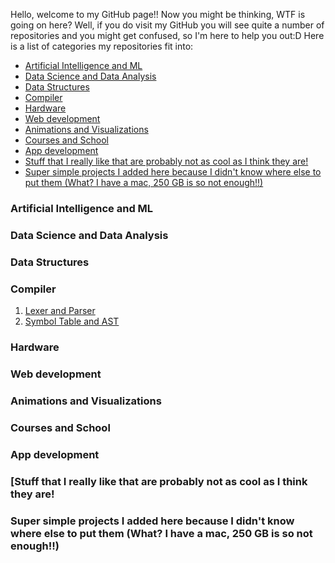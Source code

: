 Hello, welcome to my GitHub page!! Now you might be thinking, WTF is going on here? Well, if you do visit my GitHub you will see quite a number of repositories and you might get confused, so I'm here to help you out:D
Here is a list of categories my repositories fit into:
* [Artificial Intelligence and ML](#ai)
* [Data Science and Data Analysis](#ds)
* [Data Structures](#data)
* [Compiler](#compiler)
* [Hardware](#hardware)
* [Web development](#web)
* [Animations and Visualizations](#animation)
* [Courses and School](#course)
* [App development](#app)
* [Stuff that I really like that are probably not as cool as I think they are!](#cool)
* [Super simple projects I added here because I didn't know where else to put them (What? I have a mac, 250 GB is so not enough!!)](#simple)

<h3 id="ai">Artificial Intelligence and ML</h3>
<h3 id="ds">Data Science and Data Analysis</h3>
<h3 id="data">Data Structures</h3>
<h3 id="compiler">Compiler</h3>
<ol>
  <li><a href="https://github.com/nazaninsbr/Lexer-and-Parser">Lexer and Parser</a></li>
  <li><a href="https://github.com/nazaninsbr/Symbol-Table-and-AST">Symbol Table and AST</a></li>
</ol>
<h3 id="hardware">Hardware</h3>
<h3 id="web">Web development</h3>
<h3 id="animation">Animations and Visualizations</h3>
<h3 id="course">Courses and School</h3>
<h3 id="app">App development</h3>
<h3 id="cool">[Stuff that I really like that are probably not as cool as I think they are!</h3>
<h3 id="simple">Super simple projects I added here because I didn't know where else to put them (What? I have a mac, 250 GB is so not enough!!)</h3>
